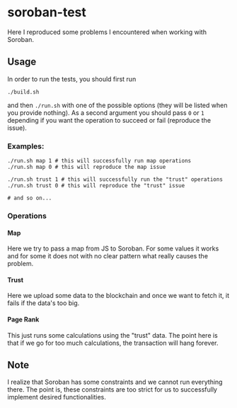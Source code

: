 # soroban-test

Here I reproduced some problems I encountered when working with Soroban.

## Usage

In order to run the tests, you should first run
```
./build.sh
```
and then `./run.sh` with one of the possible options (they will be listed when you provide nothing).
As a second argument you should pass `0` or `1` depending if you want the operation to succeed or fail (reproduce the issue).

### Examples:
```
./run.sh map 1 # this will successfully run map operations
./run.sh map 0 # this will reproduce the map issue

./run.sh trust 1 # this will successfully run the "trust" operations
./run.sh trust 0 # this will reproduce the "trust" issue

# and so on...
```

### Operations

#### Map

Here we try to pass a map from JS to Soroban. For some values it works and for some it does not with no clear pattern what really causes the problem.

#### Trust

Here we upload some data to the blockchain and once we want to fetch it, it fails if the data's too big.

#### Page Rank

This just runs some calculations using the "trust" data.
The point here is that if we go for too much calculations, the transaction will hang forever.

## Note

I realize that Soroban has some constraints and we cannot run everything there. The point is, these constraints are too strict for us to successfully implement desired functionalities.
